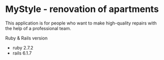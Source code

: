 # MyStyle - renovation of apartments

This application is for people who want to make high-quality repairs with the help of a professional team.

Ruby & Rails version

* ruby 2.7.2
* rails 6.1.7

